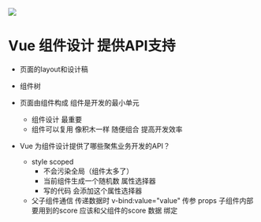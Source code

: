![](https://static001.geekbang.org/resource/image/0e/39/0e922d413eeeac4378233baa254dd039.png?wh=1406x544)

# Vue 组件设计 提供API支持

- 页面的layout和设计稿
- 组件树
- 页面由组件构成 组件是开发的最小单元
  - 组件设计 最重要
  - 组件可以复用 像积木一样 随便组合 提高开发效率

- Vue 为组件设计提供了哪些聚焦业务开发的API？
  - style scoped
    - 不会污染全局（组件太多了）
    - 当前组件生成一个随机数 属性选择器
    - 写的代码 会添加这个属性选择器
  - 父子组件通信 传递数据时 v-bind:value="value" 传参 props
    子组件内部要用到的score 应该和父组件的score 数据 绑定
